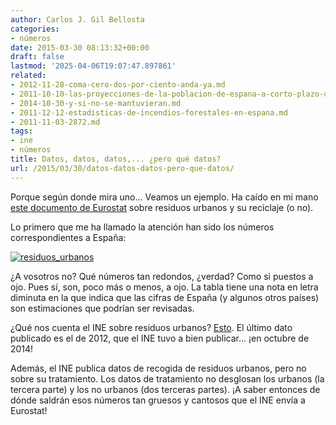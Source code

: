 ```yaml
---
author: Carlos J. Gil Bellosta
categories:
- números
date: 2015-03-30 08:13:32+00:00
draft: false
lastmod: '2025-04-06T19:07:47.897861'
related:
- 2012-11-28-coma-cero-dos-por-ciento-anda-ya.md
- 2011-10-10-las-proyecciones-de-la-poblacion-de-espana-a-corto-plazo-del-ine-no-valen-para-un-carajo.md
- 2014-10-30-y-si-no-se-mantuvieran.md
- 2011-12-12-estadisticas-de-incendios-forestales-en-espana.md
- 2011-11-03-2872.md
tags:
- ine
- números
title: Datos, datos, datos,... ¿pero qué datos?
url: /2015/03/30/datos-datos-datos-pero-que-datos/
---
```


Porque según donde mira uno... Veamos un ejemplo. Ha caído en mi mano [este documento de Eurostat](http://ec.europa.eu/eurostat/documents/2995521/6757479/8-26032015-AP-EN.pdf/a2982b86-9d56-401c-8443-ec5b08e543cc) sobre residuos urbanos y su reciclaje (o no).

Lo primero que me ha llamado la atención han sido los números correspondientes a España:

[![residuos_urbanos](/wp-uploads/2015/03/residuos_urbanos.png#center)
](/wp-uploads/2015/03/residuos_urbanos.png#center)

¿A vosotros no? Qué números tan redondos, ¿verdad? Como si puestos a ojo. Pues sí, son, poco más o menos, a ojo. La tabla tiene una nota en letra diminuta en la que indica que las cifras de España (y algunos otros países) son estimaciones que podrían ser revisadas.

¿Qué nos cuenta el INE sobre residuos urbanos? [Esto](http://www.ine.es/jaxi/menu.do?type=pcaxis&path=%2Ft26%2Fe068%2Fp01&file=inebase&L=0). El último dato publicado es el de 2012, que el INE tuvo a bien publicar... ¡en octubre de 2014!

Además, el INE publica datos de recogida de residuos urbanos, pero no sobre su tratamiento. Los datos de tratamiento no desglosan los urbanos (la tercera parte) y los no urbanos (dos terceras partes). ¡A saber entonces de dónde saldrán esos números tan gruesos y cantosos que el INE envía a Eurostat!